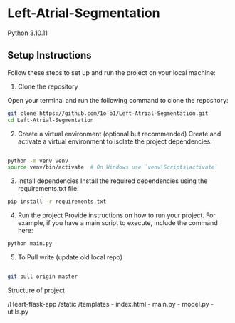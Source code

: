 # Left-Atrial-Segmentation
Python 3.10.11

## Setup Instructions

Follow these steps to set up and run the project on your local machine:

1. Clone the repository

Open your terminal and run the following command to clone the repository:

```sh
git clone https://github.com/1o-o1/Left-Atrial-Segmentation.git
cd Left-Atrial-Segmentation
```
2. Create a virtual environment (optional but recommended)
Create and activate a virtual environment to isolate the project dependencies:

```sh

python -m venv venv
source venv/bin/activate  # On Windows use `venv\Scripts\activate`
```
3. Install dependencies
Install the required dependencies using the requirements.txt file:

```sh
pip install -r requirements.txt
```
4. Run the project
Provide instructions on how to run your project. For example, if you have a main script to execute, include the command here:

```sh
python main.py
```

5. To Pull write (update old local repo)
```sh

git pull origin master
```

Structure of project

/Heart-flask-app
    /static
    /templates
        - index.html
    - main.py
    - model.py
    - utils.py
